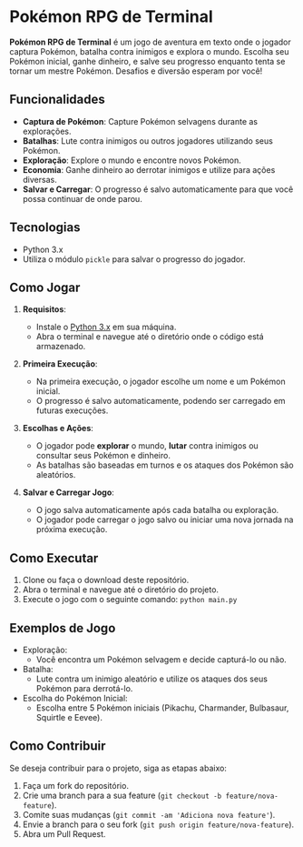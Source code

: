 # Pokémon RPG de Terminal

**Pokémon RPG de Terminal** é um jogo de aventura em texto onde o jogador captura Pokémon, batalha contra inimigos e explora o mundo. Escolha seu Pokémon inicial, ganhe dinheiro, e salve seu progresso enquanto tenta se tornar um mestre Pokémon. Desafios e diversão esperam por você!

## Funcionalidades

- **Captura de Pokémon**: Capture Pokémon selvagens durante as explorações.
- **Batalhas**: Lute contra inimigos ou outros jogadores utilizando seus Pokémon.
- **Exploração**: Explore o mundo e encontre novos Pokémon.
- **Economia**: Ganhe dinheiro ao derrotar inimigos e utilize para ações diversas.
- **Salvar e Carregar**: O progresso é salvo automaticamente para que você possa continuar de onde parou.

## Tecnologias

- Python 3.x
- Utiliza o módulo `pickle` para salvar o progresso do jogador.

## Como Jogar

1. **Requisitos**:
   - Instale o [Python 3.x](https://www.python.org/downloads/) em sua máquina.
   - Abra o terminal e navegue até o diretório onde o código está armazenado.

2. **Primeira Execução**:
   - Na primeira execução, o jogador escolhe um nome e um Pokémon inicial.
   - O progresso é salvo automaticamente, podendo ser carregado em futuras execuções.

3. **Escolhas e Ações**:
   - O jogador pode **explorar** o mundo, **lutar** contra inimigos ou consultar seus Pokémon e dinheiro.
   - As batalhas são baseadas em turnos e os ataques dos Pokémon são aleatórios.

4. **Salvar e Carregar Jogo**:
   - O jogo salva automaticamente após cada batalha ou exploração.
   - O jogador pode carregar o jogo salvo ou iniciar uma nova jornada na próxima execução.

## Como Executar

1. Clone ou faça o download deste repositório.
2. Abra o terminal e navegue até o diretório do projeto.
3. Execute o jogo com o seguinte comando:
   ```python main.py```

## Exemplos de Jogo
- Exploração:
  - Você encontra um Pokémon selvagem e decide capturá-lo ou não.
- Batalha:
  - Lute contra um inimigo aleatório e utilize os ataques dos seus Pokémon para derrotá-lo.
- Escolha do Pokémon Inicial:
  - Escolha entre 5 Pokémon iniciais (Pikachu, Charmander, Bulbasaur, Squirtle e Eevee).

## Como Contribuir
Se deseja contribuir para o projeto, siga as etapas abaixo:

1. Faça um fork do repositório.
2. Crie uma branch para a sua feature (```git checkout -b feature/nova-feature```).
3. Comite suas mudanças (```git commit -am 'Adiciona nova feature'```).
4. Envie a branch para o seu fork (```git push origin feature/nova-feature```).
5. Abra um Pull Request.
